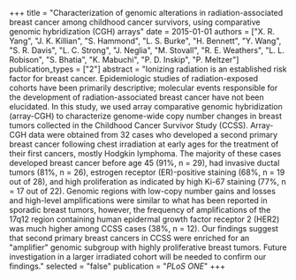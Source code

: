 +++
title = "Characterization of genomic alterations in radiation-associated breast cancer among childhood cancer survivors, using comparative genomic hybridization (CGH) arrays"
date = 2015-01-01
authors = ["X. R. Yang", "J. K. Killian", "S. Hammond", "L. S. Burke", "H. Bennett", "Y. Wang", "S. R. Davis", "L. C. Strong", "J. Neglia", "M. Stovall", "R. E. Weathers", "L. L. Robison", "S. Bhatia", "K. Mabuchi", "P. D. Inskip", "P. Meltzer"]
publication_types = ["2"]
abstract = "Ionizing radiation is an established risk factor for breast cancer. Epidemiologic studies of radiation-exposed cohorts have been primarily descriptive; molecular events responsible for the development of radiation-associated breast cancer have not been elucidated. In this study, we used array comparative genomic hybridization (array-CGH) to characterize genome-wide copy number changes in breast tumors collected in the Childhood Cancer Survivor Study (CCSS). Array-CGH data were obtained from 32 cases who developed a second primary breast cancer following chest irradiation at early ages for the treatment of their first cancers, mostly Hodgkin lymphoma. The majority of these cases developed breast cancer before age 45 (91%, n = 29), had invasive ductal tumors (81%, n = 26), estrogen receptor (ER)-positive staining (68%, n = 19 out of 28), and high proliferation as indicated by high Ki-67 staining (77%, n = 17 out of 22). Genomic regions with low-copy number gains and losses and high-level amplifications were similar to what has been reported in sporadic breast tumors, however, the frequency of amplifications of the 17q12 region containing human epidermal growth factor receptor 2 (HER2) was much higher among CCSS cases (38%, n = 12). Our findings suggest that second primary breast cancers in CCSS were enriched for an \"amplifier\" genomic subgroup with highly proliferative breast tumors. Future investigation in a larger irradiated cohort will be needed to confirm our findings."
selected = "false"
publication = "*PLoS ONE*"
+++

